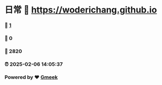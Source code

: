 # 日常 :link: https://woderichang.github.io 
### :page_facing_up: [1](https://woderichang.github.io/tag.html) 
### :speech_balloon: 0 
### :hibiscus: 2820 
### :alarm_clock: 2025-02-06 14:05:37 
### Powered by :heart: [Gmeek](https://github.com/Meekdai/Gmeek)
